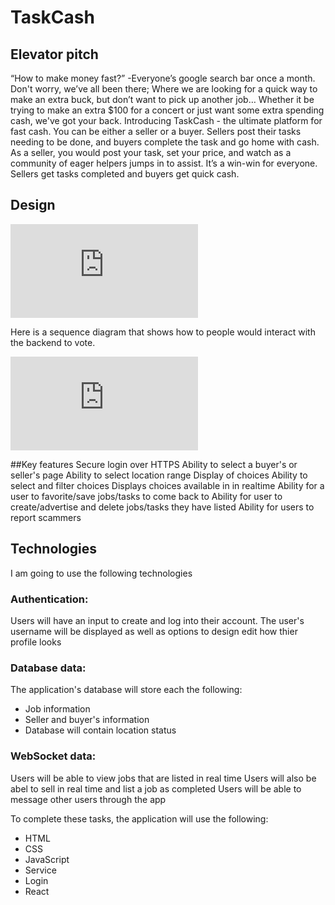 # TaskCash

## Elevator pitch
“How to make money fast?” -Everyone’s google search bar once a month. 
Don't worry, we’ve all been there; Where we are looking for a quick way to make an extra buck, but don’t want to pick up another job… Whether it be trying to make an extra $100 for a concert or just want some extra spending cash, we've got your back. Introducing TaskCash - the ultimate platform for fast cash. You can be either a seller or a buyer. Sellers post their tasks needing to be done, and buyers complete the task and go home with cash. As a seller, you would post your task, set your price, and watch as a community of eager helpers jumps in to assist. It’s a win-win for everyone. Sellers get tasks completed and buyers get quick cash. 

## Design
![Home page design.pdf](https://github.com/anyssakayla/startup-example/files/12707704/CS260.WEB.pdf)

Here is a sequence diagram that shows how to people would interact with the backend to vote.

![sequenceDiagram.pdf](https://github.com/anyssakayla/startup-example/files/12707708/sequenceDiagram.pdf)

##Key features
Secure login over HTTPS
Ability to select a buyer's or seller's page
Ability to select location range
Display of choices
Ability to select and filter choices
Displays choices available in in realtime
Ability for a user to favorite/save jobs/tasks to come back to
Ability for user to create/advertise and delete jobs/tasks they have listed
Ability for users to report scammers

## Technologies
I am going to use the following technologies

### Authentication: 
Users will have an input to create and log into their account. 
The user's username will be displayed as well as options to design edit how thier profile looks


### Database data: 
The application's database will store each the following:
- Job information
- Seller and buyer's information
- Database will contain location status


### WebSocket data: 
Users will be able to view jobs that are listed in real time
Users will also be abel to sell in real time and list a job as completed
Users will be able to message other users through the app

To complete these tasks, the application will use the following:
- HTML
- CSS
- JavaScript
- Service
- Login
- React

